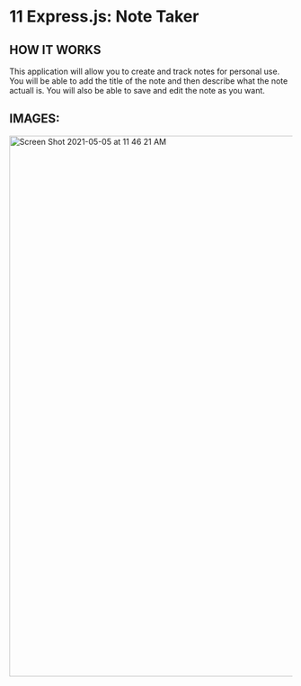# 11 Express.js: Note Taker

## HOW IT WORKS
 This application will allow you to create and track notes for personal use. You will be able to add the title of the note and then describe what the note actuall is. You will also be able to save and edit the note as you want.

## IMAGES:
<img width="961" alt="Screen Shot 2021-05-05 at 11 46 21 AM" src="https://user-images.githubusercontent.com/76626335/117169991-9bc55580-ad97-11eb-91ad-d5a7eab6a45b.png">